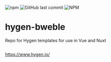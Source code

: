 ![npm](https://img.shields.io/npm/v/hygen-bweble.svg)
![GitHub last commit](https://img.shields.io/github/last-commit/afflexux/hygen-bweble.svg)
![NPM](https://img.shields.io/npm/l/hygen-bweble.svg)
# hygen-bweble
Repo for Hygen templates for use in Vue and Nuxt
##
https://www.hygen.io/
